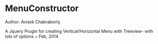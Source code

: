 # MenuConstructor
Author: Avisek Chakraborty

A Jquery Prugin for creating Vertical/Horizontal Menu with Treeview- with lots of options ~ Feb, 2014


